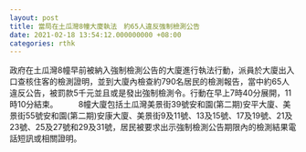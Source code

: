 ```yaml
---
layout: post
title: 當局在土瓜灣8幢大廈執法　約65人違反強制檢測公告
date: 2021-02-18 13:54:12.000000000 +08:00
categories: rthk
---
```


政府在土瓜灣8幢早前被納入強制檢測公告的大廈進行執法行動，派員於大廈出入口查核住客的檢測證明，並到大廈內檢查約790名居民的檢測報告，當中約65人違反公告，被罰款5千元並且或是發出強制檢測令。行動在早上7時40分展開，11時10分結束。
　　 
8幢大廈包括土瓜灣美景街39號安和園(第二期)安平大廈、美景街55號安和園(第二期)安康大廈、美景街9及11號、13及15號、17及19號、21及23號、25及27號和29及31號，居民被要求出示強制檢測公告期限內的檢測結果電話短訊或相關證明。
